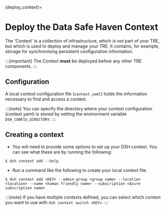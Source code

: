 (deploy_context)=

# Deploy the Data Safe Haven Context

The 'Context' is a collection of infrastructure, which _is not_ part of your TRE, but which is used to deploy and manage your TRE.
It contains, for example, storage for synchronising persistent configuration information.

:::{important}
The Context **must** be deployed before any other TRE components.
:::

## Configuration

A local context configuration file (`context.yaml`) holds the information necessary to find and access a context.

:::{note}
You can specify the directory where your context configuration (context.yaml) is stored by setting the environment variable `DSH_CONFIG_DIRECTORY`.
:::

## Creating a context

- You will need to provide some options to set up your DSH context. You can see what these are by running the following:

```{code} shell
$ dsh context add --help
```

- Run a command like the following to create your local context file.

```{code} shell
$ dsh context add <KEY> --admin-group <group name> --location <location> --name <human friendly name> --subscription <Azure subscription name>
```

:::{note}
If you have multiple contexts defined, you can select which context you want to use with `dsh context switch <KEY>`.
:::
